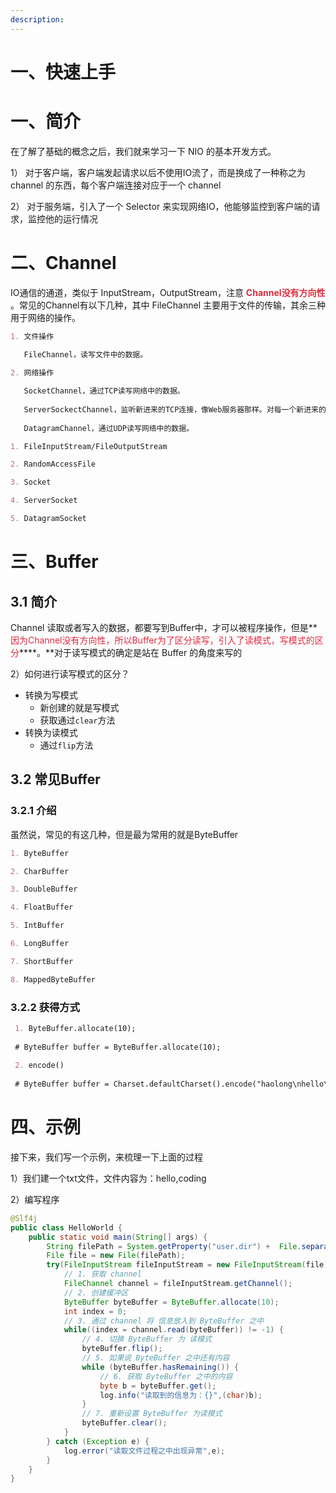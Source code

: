 ```yaml
---
description: 
---
```


# 一、快速上手

# 一、简介

在了解了基础的概念之后，我们就来学习一下 NIO 的基本开发方式。

1） 对于客户端，客户端发起请求以后不使用IO流了，而是换成了一种称之为 channel 的东西，每个客户端连接对应于一个 channel

2） 对于服务端，引入了一个 Selector 来实现网络IO，他能够监控到客户端的请求，监控他的运行情况

# 二、Channel
IO通信的通道，类似于 InputStream，OutputStream，注意 **<font style="color:#DF2A3F;">Channel没有方向性 </font>**。常见的Channel有以下几种，其中 FileChannel 主要用于文件的传输，其余三种用于网络的操作。

```markdown
1. 文件操作

   FileChannel，读写文件中的数据。
   
2. 网络操作

   SocketChannel，通过TCP读写网络中的数据。
   
   ServerSockectChannel，监听新进来的TCP连接，像Web服务器那样。对每一个新进来的连接都会创建一个SocketChannel。
   
   DatagramChannel，通过UDP读写网络中的数据。
```



```markdown
1. FileInputStream/FileOutputStream

2. RandomAccessFile

3. Socket

4. ServerSocket

5. DatagramSocket
```

# 三、Buffer
## 3.1 简介
Channel 读取或者写入的数据，都要写到Buffer中，才可以被程序操作，但是**<font style="color:#DF2A3F;">因为Channel没有方向性，所以Buffer为了区分读写，引入了读模式，写模式的区分</font>****。**对于读写模式的确定是站在 Buffer 的角度来写的

2）如何进行读写模式的区分？

+ 转换为写模式
    - 新创建的就是写模式
    - 获取通过`clear`方法
+ 转换为读模式
    - 通过`flip`方法

## 3.2 常见Buffer
### 3.2.1 介绍
虽然说，常见的有这几种，但是最为常用的就是ByteBuffer

```markdown
1. ByteBuffer

2. CharBuffer

3. DoubleBuffer

4. FloatBuffer

5. IntBuffer

6. LongBuffer

7. ShortBuffer

8. MappedByteBuffer
```

### 3.2.2 获得方式
```markdown
 1. ByteBuffer.allocate(10);
 
 # ByteBuffer buffer = ByteBuffer.allocate(10);
 
 2. encode()
 
 # ByteBuffer buffer = Charset.defaultCharset().encode("haolong\nhello\n");
```

# 四、示例
接下来，我们写一个示例，来梳理一下上面的过程

1）我们建一个txt文件，文件内容为：hello,coding

2）编写程序

```java
@Slf4j
public class HelloWorld {
    public static void main(String[] args) {
        String filePath = System.getProperty("user.dir") +  File.separator + "a.txt";
        File file = new File(filePath);
        try(FileInputStream fileInputStream = new FileInputStream(file);) {
            // 1. 获取 channel
            FileChannel channel = fileInputStream.getChannel();
            // 2. 创建缓冲区
            ByteBuffer byteBuffer = ByteBuffer.allocate(10);
            int index = 0;
            // 3. 通过 channel 将 信息放入到 ByteBuffer 之中
            while((index = channel.read(byteBuffer)) != -1) {
                // 4. 切换 ByteBuffer 为 读模式
                byteBuffer.flip();
                // 5. 如果说 ByteBuffer 之中还有内容
                while (byteBuffer.hasRemaining()) {
                    // 6. 获取 ByteBuffer 之中的内容
                    byte b = byteBuffer.get();
                    log.info("读取到的信息为：{}",(char)b);
                }
                // 7. 重新设置 ByteBuffer 为读模式
                byteBuffer.clear();
            }
        } catch (Exception e) {
            log.error("读取文件过程之中出现异常",e);
        }
    }
}

```



## 
